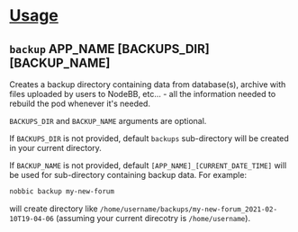 [Usage](../Usage.markdown)
==========================

## `backup` APP_NAME [BACKUPS_DIR] [BACKUP_NAME]

Creates a backup directory containing data from database(s), archive with files uploaded by users to NodeBB, etc... - all the information needed to rebuild the pod whenever it's needed.

`BACKUPS_DIR` and `BACKUP_NAME` arguments are optional.

If `BACKUPS_DIR` is not provided, default `backups` sub-directory will be created in your current directory.

If `BACKUP_NAME` is not provided, default `[APP_NAME]_[CURRENT_DATE_TIME]` will be used for sub-directory
containing backup data. For example:

```sh
nobbic backup my-new-forum
```

will create directory like `/home/username/backups/my-new-forum_2021-02-10T19-04-06` (assuming your current direcotry is `/home/username`).

